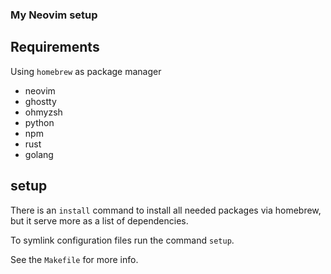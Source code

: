 ### My Neovim setup

## Requirements

Using `homebrew` as package manager

- neovim
- ghostty
- ohmyzsh
- python
- npm
- rust
- golang

## setup

There is an `install` command to install all needed packages via homebrew, but it serve more as a list of dependencies.

To symlink configuration files run the command `setup`.

See the `Makefile` for more info.
